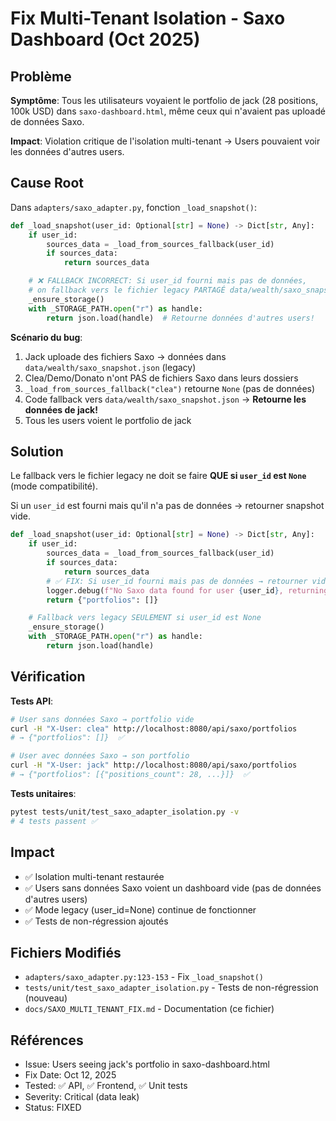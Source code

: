 # Fix Multi-Tenant Isolation - Saxo Dashboard (Oct 2025)

## Problème

**Symptôme**: Tous les utilisateurs voyaient le portfolio de jack (28 positions, 100k USD) dans `saxo-dashboard.html`, même ceux qui n'avaient pas uploadé de données Saxo.

**Impact**: Violation critique de l'isolation multi-tenant → Users pouvaient voir les données d'autres users.

## Cause Root

Dans `adapters/saxo_adapter.py`, fonction `_load_snapshot()`:

```python
def _load_snapshot(user_id: Optional[str] = None) -> Dict[str, Any]:
    if user_id:
        sources_data = _load_from_sources_fallback(user_id)
        if sources_data:
            return sources_data

    # ❌ FALLBACK INCORRECT: Si user_id fourni mais pas de données,
    # on fallback vers le fichier legacy PARTAGÉ data/wealth/saxo_snapshot.json
    _ensure_storage()
    with _STORAGE_PATH.open("r") as handle:
        return json.load(handle)  # Retourne données d'autres users!
```

**Scénario du bug**:
1. Jack uploade des fichiers Saxo → données dans `data/wealth/saxo_snapshot.json` (legacy)
2. Clea/Demo/Donato n'ont PAS de fichiers Saxo dans leurs dossiers
3. `_load_from_sources_fallback("clea")` retourne `None` (pas de données)
4. Code fallback vers `data/wealth/saxo_snapshot.json` → **Retourne les données de jack!**
5. Tous les users voient le portfolio de jack

## Solution

Le fallback vers le fichier legacy ne doit se faire **QUE si `user_id` est `None`** (mode compatibilité).

Si un `user_id` est fourni mais qu'il n'a pas de données → retourner snapshot vide.

```python
def _load_snapshot(user_id: Optional[str] = None) -> Dict[str, Any]:
    if user_id:
        sources_data = _load_from_sources_fallback(user_id)
        if sources_data:
            return sources_data
        # ✅ FIX: Si user_id fourni mais pas de données → retourner vide
        logger.debug(f"No Saxo data found for user {user_id}, returning empty snapshot")
        return {"portfolios": []}

    # Fallback vers legacy SEULEMENT si user_id est None
    _ensure_storage()
    with _STORAGE_PATH.open("r") as handle:
        return json.load(handle)
```

## Vérification

**Tests API**:
```bash
# User sans données Saxo → portfolio vide
curl -H "X-User: clea" http://localhost:8080/api/saxo/portfolios
# → {"portfolios": []}  ✅

# User avec données Saxo → son portfolio
curl -H "X-User: jack" http://localhost:8080/api/saxo/portfolios
# → {"portfolios": [{"positions_count": 28, ...}]}  ✅
```

**Tests unitaires**:
```bash
pytest tests/unit/test_saxo_adapter_isolation.py -v
# 4 tests passent ✅
```

## Impact

- ✅ Isolation multi-tenant restaurée
- ✅ Users sans données Saxo voient un dashboard vide (pas de données d'autres users)
- ✅ Mode legacy (user_id=None) continue de fonctionner
- ✅ Tests de non-régression ajoutés

## Fichiers Modifiés

- `adapters/saxo_adapter.py:123-153` - Fix `_load_snapshot()`
- `tests/unit/test_saxo_adapter_isolation.py` - Tests de non-régression (nouveau)
- `docs/SAXO_MULTI_TENANT_FIX.md` - Documentation (ce fichier)

## Références

- Issue: Users seeing jack's portfolio in saxo-dashboard.html
- Fix Date: Oct 12, 2025
- Tested: ✅ API, ✅ Frontend, ✅ Unit tests
- Severity: Critical (data leak)
- Status: FIXED

